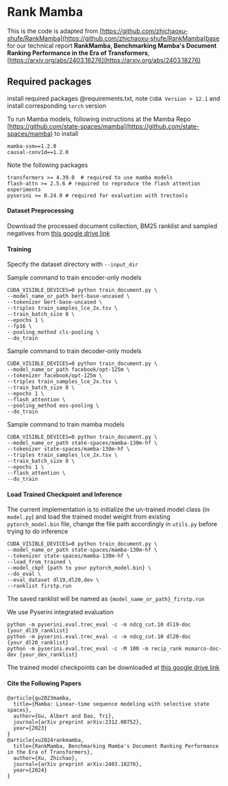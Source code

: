 # Rank Mamba

This is the code is adapted from [https://github.com/zhichaoxu-shufe/RankMamba](https://github.com/zhichaoxu-shufe/RankMamba)base for our technical report <b>RankMamba, Benchmarking Mamba's Document Ranking Performance in the Era of Transformers</b>, [https://arxiv.org/abs/2403.18276](https://arxiv.org/abs/2403.18276)

## Required packages
install required packages @requirements.txt, note `CUDA Version > 12.1` and install corresponding `torch` version

To run Mamba models, following instructions at the Mamba Repo [https://github.com/state-spaces/mamba](https://github.com/state-spaces/mamba) to install

```
mamba-ssm==1.2.0
causal-conv1d==1.2.0
```

Note the following packages
```
transformers >= 4.39.0  # required to use mamba models
flash-attn >= 2.5.6 # required to reproduce the flash attention experiments
pyserini >= 0.24.0 # required for evaluation with trectools
```

#### Dataset Preprocessing
Download the processed document collection, BM25 ranklist and sampled negatives from [this google drive link](https://drive.google.com/drive/folders/1-sHp9xTi5HdiVTHLcB7Uf00g3bpGN4F_?usp=sharing)


#### Training
Specify the dataset directory with `--input_dir`

Sample command to train encoder-only models
```
CUDA_VISIBLE_DEVICES=0 python train_document.py \
--model_name_or_path bert-base-uncased \
--tokenizer bert-base-uncased \
--triples train_samples_lce_2x.tsv \
--train_batch_size 8 \
--epochs 1 \
--fp16 \
--pooling_method cls-pooling \
--do_train 
```

Sample command to train decoder-only models
```
CUDA_VISIBLE_DEVICES=0 python train_document.py \
--model_name_or_path facebook/opt-125m \
--tokenizer facebook/opt-125m \
--triples train_samples_lce_2x.tsv \
--train_batch_size 8 \
--epochs 1 \
--flash_attention \
--pooling_method eos-pooling \
--do_train
```

Sample command to train mamba models 
```
CUDA_VISIBLE_DEVICES=0 python train_document.py \
--model_name_or_path state-spaces/mamba-130m-hf \
--tokenizer state-spaces/mamba-130m-hf \
--triples train_samples_lce_2x.tsv \
--train_batch_size 8 \
--epochs 1 \
--flash_attention \
--do_train
```


#### Load Trained Checkpoint and Inference
The current implementation is to initialize the un-trained model class (in `model.py`) and load the trained model weight from existing `pytorch_model.bin` file, change the file path accordingly in `utils.py` before trying to do inference
```
CUDA_VISIBLE_DEVICES=0 python train_document.py \
--model_name_or_path state-spaces/mamba-130m-hf \
--tokenizer state-spaces/mamba-130m-hf \
--load_from_trained \
--model_ckpt {path to your pytorch_model.bin} \
--do_eval \
--eval_dataset dl19,dl20,dev \
--ranklist firstp.run 
```
The saved ranklist will be named as `{model_name_or_path}_firstp.run`

We use Pyserini integrated evaluation
```
python -m pyserini.eval.trec_eval -c -m ndcg_cut.10 dl19-doc {your_dl19_ranklist}
python -m pyserini.eval.trec_eval -c -m ndcg_cut.10 dl20-doc {your_dl20_ranklist}
python -m pyserini.eval.trec_eval -c -M 100 -m recip_rank msmarco-doc-dev {your_dev_ranklist}
```

The trained model checkpoints can be downloaded at [this google drive link](https://drive.google.com/drive/folders/1nA4wz41t1smhdD9lNAK-pd06s6oyFiO6?usp=sharing)


#### Cite the Following Papers
```
@article{gu2023mamba,
  title={Mamba: Linear-time sequence modeling with selective state spaces},
  author={Gu, Albert and Dao, Tri},
  journal={arXiv preprint arXiv:2312.00752},
  year={2023}
}
@article{xu2024rankmamba,
  title={RankMamba, Benchmarking Mamba's Document Ranking Performance in the Era of Transformers},
  author={Xu, Zhichao},
  journal={arXiv preprint arXiv:2403.18276},
  year={2024}
}
```
